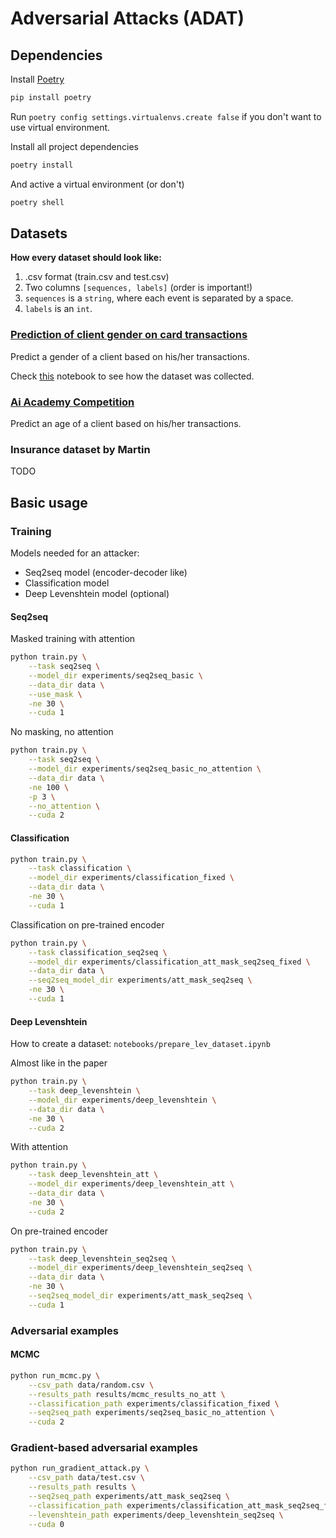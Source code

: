# Adversarial Attacks (ADAT)

## Dependencies

Install [Poetry](https://python-poetry.org/)

```bash
pip install poetry
```

Run `poetry config settings.virtualenvs.create false` if you don't want to use virtual environment.


Install all project dependencies

```bash
poetry install
```

And active a virtual environment (or don't)

```bash
poetry shell
```


## Datasets

**How every dataset should look like:**
1. .csv format (train.csv and test.csv)
2. Two columns `[sequences, labels]` (order is important!)
3. `sequences` is a `string`, where each event is separated by a space.
4. `labels` is an `int`.

### [Prediction of client gender on card transactions](https://www.kaggle.com/c/python-and-analyze-data-final-project/data)

Predict a gender of a client based on his/her transactions.

Check [this](https://github.com/fursovia/adversarial_attacks/blob/master/notebooks/kaggle_dataset_preparation.ipynb)
notebook to see how the dataset was collected.

### [Ai Academy Competition](https://onti.ai-academy.ru/competition)

Predict an age of a client based on his/her transactions.

### Insurance dataset by Martin

TODO


## Basic usage

### Training

Models needed for an attacker:
* Seq2seq model (encoder-decoder like)
* Classification model
* Deep Levenshtein model (optional)

#### Seq2seq

Masked training with attention

```bash
python train.py \
    --task seq2seq \
    --model_dir experiments/seq2seq_basic \
    --data_dir data \
    --use_mask \
    -ne 30 \
    --cuda 1
```


No masking, no attention

```bash
python train.py \
    --task seq2seq \
    --model_dir experiments/seq2seq_basic_no_attention \
    --data_dir data \
    -ne 100 \
    -p 3 \
    --no_attention \
    --cuda 2
```


#### Classification

```bash
python train.py \
    --task classification \
    --model_dir experiments/classification_fixed \
    --data_dir data \
    -ne 30 \
    --cuda 1
```

Classification on pre-trained encoder

```bash
python train.py \
    --task classification_seq2seq \
    --model_dir experiments/classification_att_mask_seq2seq_fixed \
    --data_dir data \
    --seq2seq_model_dir experiments/att_mask_seq2seq \
    -ne 30 \
    --cuda 1
```


#### Deep Levenshtein

How to create a dataset: `notebooks/prepare_lev_dataset.ipynb`


Almost like in the paper

```bash
python train.py \
    --task deep_levenshtein \
    --model_dir experiments/deep_levenshtein \
    --data_dir data \
    -ne 30 \
    --cuda 2
```

With attention

```bash
python train.py \
    --task deep_levenshtein_att \
    --model_dir experiments/deep_levenshtein_att \
    --data_dir data \
    -ne 30 \
    --cuda 2
```

On pre-trained encoder

```bash
python train.py \
    --task deep_levenshtein_seq2seq \
    --model_dir experiments/deep_levenshtein_seq2seq \
    --data_dir data \
    -ne 30 \
    --seq2seq_model_dir experiments/att_mask_seq2seq \
    --cuda 1
```


### Adversarial examples


#### MCMC

```bash
python run_mcmc.py \
    --csv_path data/random.csv \
    --results_path results/mcmc_results_no_att \
    --classification_path experiments/classification_fixed \
    --seq2seq_path experiments/seq2seq_basic_no_attention \
    --cuda 2
```


### Gradient-based adversarial examples

```bash
python run_gradient_attack.py \
    --csv_path data/test.csv \
    --results_path results \
    --seq2seq_path experiments/att_mask_seq2seq \
    --classification_path experiments/classification_att_mask_seq2seq_fixed \
    --levenshtein_path experiments/deep_levenshtein_seq2seq \
    --cuda 0
```